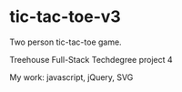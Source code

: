 # tic-tac-toe-v3

Two person tic-tac-toe game.

Treehouse Full-Stack Techdegree project 4

My work: javascript, jQuery, SVG
